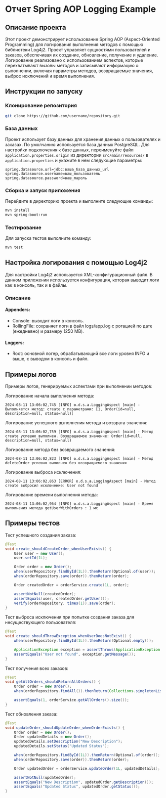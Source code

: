 # Отчет Spring AOP Logging Example

## Описание проекта

Этот проект демонстрирует использование Spring AOP (Aspect-Oriented Programming) для логирования выполнения методов с помощью библиотеки Log4j2. Проект управляет сущностями пользователей и заказов, обеспечивая их создание, обновление, получение и удаление. Логирование реализовано с использованием аспектов, которые перехватывают вызовы методов и записывают информацию о выполнении, включая параметры методов, возвращаемые значения, выброс исключений и время выполнения. 

## Инструкции по запуску

### Клонирование репозитория

```bash
git clone https://github.com/username/repository.git
```

### База данных
Проект использует базу данных для хранения данных о пользователях и заказах. По умолчанию используется база данных PostgreSQL.
Для настройки подключения к базе данных, переименуйте файл `application.properties.origin` из директории `src/main/resources/` в `application.properties` и укажите в нем следующие параметры:

```
spring.datasource.url=jdbc:ваша_база_данных_url
spring.datasource.username=ваш_пользователь
spring.datasource.password=ваш_пароль
```

### Сборка и запуск приложения
Перейдите в директорию проекта и выполните следующие команды:

```bash
mvn install
mvn spring-boot:run
```

### Тестирование
Для запуска тестов выполните команду:

```bash
mvn test
```

## Настройка логирования с помощью Log4j2

Для настройки Log4j2 используется XML-конфигурационный файл. В данном приложении используется конфигурация, которая выводит логи как в консоль, так и в файлы.

### Описание
#### Appenders:
- Console: выводит логи в консоль.
- RollingFile: сохраняет логи в файл logs/app.log с ротацией по дате (ежедневно) и размеру (250 MB). 
#### Loggers:
- Root: основной логер, обрабатывающий все логи уровня INFO и выше, с выводом в консоль и файл.

## Примеры логов
Примеры логов, генерируемых аспектами при выполнении методов:

Логирование начала выполнения метода:
```
2024-08-11 13:06:02,745 [INFO] o.d.s.a.LoggingAspect [main] - Выполняется метод: create с параметрами: [1, Order(id=null, description=null, status=null)]
```

Логирование успешного выполнения метода и возврата значения:
```
2024-08-11 13:06:02,759 [INFO] o.d.s.a.LoggingAspect [main] - Метод create успешно выполнен. Возвращаемое значение: Order(id=null, description=null, status=null)
```

Логирование метода без возвращаемого значения:
```
2024-08-11 13:06:02,823 [INFO] o.d.s.a.LoggingAspect [main] - Метод deleteOrder успешно выполнен без возвращаемого значения
```

Логирование выброса исключения:
```
2024-08-11 13:06:02,863 [ERROR] o.d.s.a.LoggingAspect [main] - Метод create выбросил исключение: User not found
```

Логирование времени выполнения метода:
```
2024-08-11 13:06:02,964 [INFO] o.d.s.a.LoggingAspect [main] - Время выполнения метода getUserWithOrders : 1 мс
```

## Примеры тестов
Тест успешного создания заказа:

```java
@Test
void create_shouldCreateOrder_whenUserExists() {
    User user = new User();
    user.setId(1L);

    Order order = new Order();
    when(userRepository.findById(1L)).thenReturn(Optional.of(user));
    when(orderRepository.save(order)).thenReturn(order);

    Order createdOrder = orderService.create(1L, order);

    assertNotNull(createdOrder);
    assertEquals(user, createdOrder.getUser());
    verify(orderRepository, times(1)).save(order);
}
```

Тест выброса исключения при попытке создания заказа для несуществующего пользователя:
```java 
@Test
void create_shouldThrowException_whenUserDoesNotExist() {
    when(userRepository.findById(1L)).thenReturn(Optional.empty());

    ApplicationException exception = assertThrows(ApplicationException.class, () -> orderService.create(1L, new Order()));
    assertEquals("User not found", exception.getMessage());
}
```

Тест получения всех заказов:
```java 
@Test
void getAllOrders_shouldReturnAllOrders() {
    Order order = new Order();
    when(orderRepository.findAll()).thenReturn(Collections.singletonList(order));

    assertEquals(1, orderService.getAllOrders().size());
}
```

Тест обновления заказа:
```java
@Test
void updateOrder_shouldUpdateOrder_whenOrderExists() {
    Order order = new Order();
    Order updatedDetails = new Order();
    updatedDetails.setDescription("New Description");
    updatedDetails.setStatus("Updated Status");

    when(orderRepository.findById(1L)).thenReturn(Optional.of(order));
    when(orderRepository.save(order)).thenReturn(order);

    Order updatedOrder = orderService.updateOrder(1L, updatedDetails);

    assertNotNull(updatedOrder);
    assertEquals("New Description", updatedOrder.getDescription());
    assertEquals("Updated Status", updatedOrder.getStatus());
}

```



